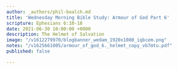 ```yaml
---
author: _authors/phil-boalch.md
title: 'Wednesday Morning Bible Study: Armour of God Part 6'
scripture: Ephesians 6:10-18
date: 2021-06-30 10:00:00 +0000
description: The Helmet of Salvation
image: "/v1612279970/blogbanner_wedam_1920x1080_iqbcem.png"
notes: "/v1625661005/armour_of_god_6._helmet_copy_vb7mtu.pdf"
published: false

---
```

